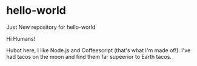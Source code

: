 # hello-world
Just New repository for hello-world

Hi Humans!

Hubot here, I like Node.js and Coffeescript (that's what I'm made of!).
I've had tacos on the moon and find them far supeerior to Earth tacos.

